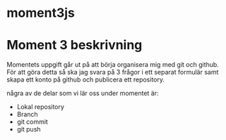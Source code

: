 # moment3js
<h1>Moment 3 beskrivning</h1>
<p>Momentets uppgift går ut på att börja organisera mig med git och github. För att göra detta så ska jag svara på 3 frågor i ett separat formulär samt skapa ett konto på github och publicera ett repository.</p>
<p>några av de delar som vi lär oss under momentet är:</p>
<ul>
  <li>Lokal repository</li>
  <li>Branch</li>
  <li>git commit</li>
  <li>git push</li>
</ul>
